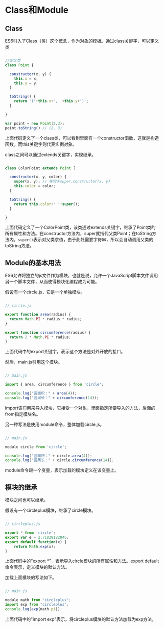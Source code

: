 # Class和Module

## Class

ES6引入了Class（类）这个概念，作为对象的模板。通过class关键字，可以定义类

```javascript

//定义类
class Point {

  constructor(x, y) {
    this.x = x;
    this.y = y;
  }

  toString() {
    return '('+this.x+', '+this.y+')';
  }

}

var point = new Point(2,3);
point.toString() // (2, 3)

```

上面代码定义了一个class类，可以看到里面有一个constructor函数，这就是构造函数。而this关键字则代表实例对象。

class之间可以通过extends关键字，实现继承。

```javascript

class ColorPoint extends Point {

  constructor(x, y, color) {
    super(x, y); // 等同于super.constructor(x, y)
    this.color = color;
  }

  toString() {
    return this.color+' '+super();
  }

}

```

上面代码定义了一个ColorPoint类，该类通过extends关键字，继承了Point类的所有属性和方法。在constructor方法内，super就指代父类Point；在toString方法内，`super()`表示对父类求值，由于此处需要字符串，所以会自动调用父类的toString方法。

## Module的基本用法

ES6允许将独立的js文件作为模块，也就是说，允许一个JavaScript脚本文件调用另一个脚本文件，从而使得模块化编程成为可能。

假设有一个circle.js，它是一个单独模块。

```javascript

// circle.js

export function area(radius) {
  return Math.PI * radius * radius;
}

export function circumference(radius) {
  return 2 * Math.PI * radius;
}

```

上面代码中的export关键字，表示这个方法是对外开放的接口。

然后，main.js引用这个模块。

```javascript

// main.js

import { area, circumference } from 'circle';

console.log("圆面积：" + area(4));
console.log("圆周长：" + circumference(14));

```

import语句用来导入模块，它接受一个对象，里面指定所要导入的方法，后面的from指定模块名。

另一种写法是使用module命令，整体加载circle.js。

```javascript

// main.js

module circle from 'circle';

console.log("圆面积：" + circle.area(4));
console.log("圆周长：" + circle.circumference(14));

```

module命令跟一个变量，表示加载的模块定义在该变量上。

## 模块的继承

模块之间也可以继承。

假设有一个circleplus模块，继承了circle模块。

```javascript

// circleplus.js

export * from 'circle';
export var e = 2.71828182846;
export default function(x) {
    return Math.exp(x);
}

```

上面代码中的“export *”，表示导入circle模块的所有属性和方法。export default命令表示，定义模块的默认方法。

加载上面模块的写法如下。

```javascript

// main.js

module math from "circleplus";
import exp from "circleplus";
console.log(exp(math.pi));

```

上面代码中的"import exp"表示，将circleplus模块的默认方法加载为exp方法。
